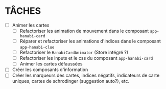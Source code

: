 # TÂCHES

- [ ] Animer les cartes
  - [ ] Refactoriser les animation de mouvement dans le composant `app-hanabi-card`
  - [ ] Réparer et refactoriser les animations d'indices dans le composant `app-hanabi-clue`
  - [ ] Refactoriser le `HanabiCardAnimator` (Store intégré ?)
  - [ ] Refactoriser les inputs et le css du composant `app-hanabi-card`
  - [ ] Animer les cartes défaussées
- [ ] Créer les composants d'information
- [ ] Créer les marqueurs des cartes, indices négatifs, indicateurs de carte uniques, cartes de schrodinger (suggestion auto?), etc.
